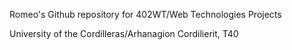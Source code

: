 Romeo's Github repository for 402WT/Web Technologies Projects

University of the Cordilleras/Arhanagion Cordilierit, T40

